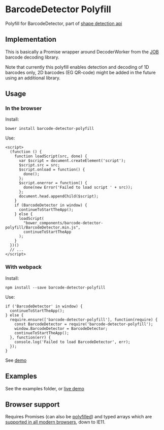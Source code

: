 # BarcodeDetector Polyfill
Polyfill for BarcodeDetector, part of [shape detection api](https://wicg.github.io/shape-detection-api/)

## Implementation
This is basically a Promise wrapper around DecoderWorker from the [JOB](https://github.com/EddieLa/JOB) barcode decoding library.

Note that currently this polyfill enables detection and decoding of 1D barcodes only, 2D barcodes (EG QR-code) might be added in the future using an additional library.

## Usage
### In the browser
Install:
```
bower install barcode-detector-polyfill
```

Use:
```
<script>
  (function () {
    function loadScript(src, done) {
      var $script = document.createElement('script');
      $script.src = src;
      $script.onload = function() {
        done();
      };
      $script.onerror = function() {
        done(new Error('Failed to load script ' + src));
      };
      document.head.appendChild($script);
    }
    if (BarcodeDetector in window) {
      continueToStartTheApp();
    } else {
      loadScript(
        "bower_components/barcode-detector-polyfill/BarcodeDetector.min.js", 
        continueToStartTheApp
      );
    }
  })()
  // ...
</script>
```

### With webpack
Install:
```
npm install --save barcode-detector-polyfill
```

Use:
```
if ('BarcodeDetector' in window) {
  continueToStartTheApp();
} else {
  require.ensure(['barcode-detector-polyfill'], function(require) {
    const BarcodeDetector = require('barcode-detector-polyfill');
    window.BarcodeDetector = BarcodeDetector;
    continueToStartTheApp();
  }, function(err) {
    console.log('Failed to load BarcodeDetector', err);
  });
}
```

See [demo](https://www.webpackbin.com/bins/-KlO--0RBOGYZXP0wyrl)

## Examples
See the examples folder, or [live demo](https://giladaya.github.io/barcode-detector-polyfill/)

## Browser support
Requires Promises (can also be [polyfilled](https://github.com/stefanpenner/es6-promise)) and typed arrays which are [supported in all modern browsers](http://caniuse.com/#feat=typedarrays), down to IE11.
